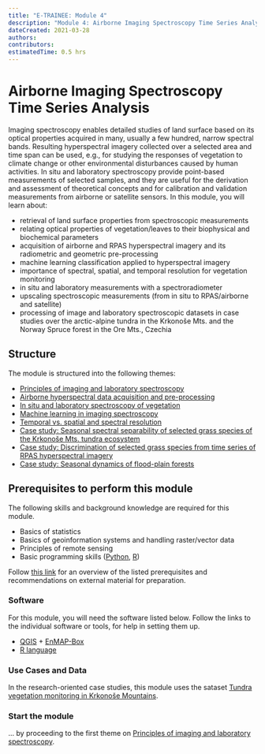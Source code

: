```yaml
---
title: "E-TRAINEE: Module 4"
description: "Module 4: Airborne Imaging Spectroscopy Time Series Analysis."
dateCreated: 2021-03-28
authors:
contributors: 
estimatedTime: 0.5 hrs
---
```


# Airborne Imaging Spectroscopy Time Series Analysis 

Imaging spectroscopy enables detailed studies of land surface based on its optical properties
acquired in many, usually a few hundred, narrow spectral bands. Resulting hyperspectral imagery
collected over a selected area and time span can be used, e.g., for studying the responses of vegetation to
climate change or other environmental disturbances caused by human activities. In situ and
laboratory spectroscopy provide point-based measurements of selected samples, and they are useful
for the derivation and assessment of theoretical concepts and for calibration and validation
measurements from airborne or satellite sensors. In this module, you will learn about:

* retrieval of land surface properties from spectroscopic measurements
* relating optical properties of vegetation/leaves to their biophysical and biochemical parameters
* acquisition of airborne and RPAS hyperspectral imagery and its radiometric and geometric pre-processing
* machine learning classification applied to hyperspectral imagery
* importance of spectral, spatial, and temporal resolution for vegetation monitoring
* in situ and laboratory measurements with a spectroradiometer
* upscaling spectroscopic measurements (from in situ to RPAS/airborne and satellite)
* processing of image and laboratory spectroscopic datasets in case studies over the arctic-alpine tundra in the Krkonoše Mts. and the Norway Spruce forest in the Ore Mts., Czechia


## Structure

The module is structured into the following themes:

* [Principles of imaging and laboratory spectroscopy](01_spectroscopy_principles/01_spectroscopy_principles.md)
* [Airborne hyperspectral data acquisition and pre-processing](02_aerial_acquisition_preprocessing/02_aerial_acquisition_preprocessing.md)
* [In situ and laboratory spectroscopy of vegetation](03_relating_imagery_lab_vegetation/03_03_relating_imagery_lab_vegetation.md)
* [Machine learning in imaging spectroscopy](04_time_series_specifics/04_time_series_specifics.md)
* [Temporal vs. spatial and spectral resolution](05_specific_resolution_contribution/05_specific_resolution_contribution.md)
* [Case study: Seasonal spectral separability of selected grass species of the Krkonoše Mts. tundra ecosystem](08_spectral_separability_grass/08_spectral_separability_grass.md)
* [Case study: Discrimination of selected grass species from time series of RPAS hyperspectral imagery](06_Krkonose_tundra_grasslands/06_Krkonose_tundra_grasslands.md)
* [Case study: Seasonal dynamics of flood-plain forests](07_flood_plain_forest/07_flood_plain_forest.md)


## Prerequisites to perform this module


The following skills and background knowledge are required for this module.

* Basics of statistics
* Basics of geoinformation systems and handling raster/vector data
* Principles of remote sensing
* Basic programming skills ([Python](../software/software_python.md), [R](../software/software_r_language.md))

Follow [this link](../module0/module0.md) for an overview of the listed prerequisites and recommendations on external material for preparation.

### Software

For this module, you will need the software listed below. Follow the links to the individual software or tools, for help in setting them up.

* [QGIS](../software/software_qgis.md) + [EnMAP-Box](../software/software_enmap_box.md)
* [R language](../software/software_r_language.md)

### Use Cases and Data

In the research-oriented case studies, this module uses the sataset [Tundra vegetation monitoring in Krkonoše Mountains](../data_usecases/usecase_grasses_krkonose.md).


### Start the module
... by proceeding to the first theme on [Principles of imaging and laboratory spectroscopy](01_spectroscopy_principles/01_spectroscopy_principles.md).
